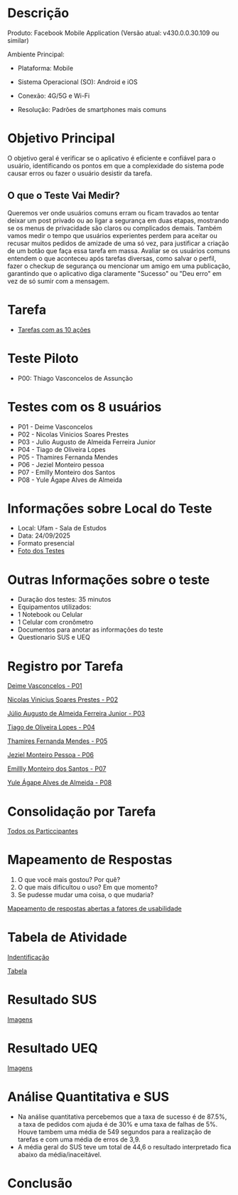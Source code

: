 # Descrição

Produto: Facebook Mobile Application (Versão atual: v430.0.0.30.109 ou similar)

Ambiente Principal:

- Plataforma: Mobile

- Sistema Operacional (SO): Android e iOS

- Conexão:	4G/5G e Wi-Fi

- Resolução:	Padrões de smartphones mais comuns

# Objetivo Principal
O objetivo geral é verificar se o aplicativo é eficiente e confiável para o usuário, identificando os pontos em que a complexidade do sistema pode causar erros ou fazer o usuário desistir da tarefa.

## O que o Teste Vai Medir?

Queremos ver onde usuários comuns erram ou ficam travados ao tentar deixar um post privado ou ao ligar a segurança em duas etapas, mostrando se os menus de privacidade são claros ou complicados demais. Também vamos medir o tempo que usuários experientes perdem para aceitar ou recusar muitos pedidos de amizade de uma só vez, para justificar a criação de um botão que faça essa tarefa em massa. Avaliar se os usuários comuns entendem o que aconteceu após tarefas diversas, como salvar o perfil, fazer o checkup de segurança ou mencionar um amigo em uma publicação, garantindo que o aplicativo diga claramente "Sucesso" ou "Deu erro" em vez de só sumir com a mensagem.

# Tarefa
- [Tarefas com as 10 ações](https://drive.google.com/file/d/1r1MQUUFJfQf3YwOTu1tPJbcErCu-iSus/view?usp=drive_link)
  
# Teste Piloto
- P00: Thiago Vasconcelos de Assunção

# Testes com os 8 usuários
- P01 - Deime Vasconcelos
- P02 - Nicolas Vinicios Soares Prestes
- P03 - Julio Augusto de Almeida Ferreira Junior
- P04 - Tiago de Oliveira Lopes
- P05 - Thamires Fernanda Mendes
- P06 - Jeziel Monteiro pessoa
- P07 - Emilly Monteiro dos Santos
- P08 - Yule Ágape Alves de Almeida

# Informações sobre Local do Teste
- Local: Ufam - Sala de Estudos
- Data: 24/09/2025
- Formato presencial
- [Foto dos Testes](https://drive.google.com/drive/folders/1BjuZUNghrvWmAX27QyhVHc-IAvuf7hq6?usp=sharing)

# Outras Informações sobre o teste
- Duração dos testes: 35 minutos
- Equipamentos utilizados:
- 1 Notebook ou Celular
- 1 Celular com cronômetro
- Documentos para anotar as informações do teste
- Questionario SUS e UEQ

# Registro por Tarefa
[Deime Vasconcelos - P01](https://www.notion.so/27a71e2d25dc80b88cf3c23c4d24ca54?v=27a71e2d25dc80db957d000cf8ed25f3&source=copy_link)

[Nicolas Vinicius Soares Prestes  - P02](https://www.notion.so/27a71e2d25dc80819e0fd19d3ff087bb?v=27a71e2d25dc80de8c50000c120f3ff1&source=copy_link)

[Júlio Augusto de Almeida Ferreira Junior - P03](https://www.notion.so/27a71e2d25dc80a7a249cccef24ec6a4?v=27a71e2d25dc8183b6f6000c6f4e98cc&source=copy_link)

[Tiago de Oliveira Lopes - P04](https://www.notion.so/27a71e2d25dc803a9c04e29b92652ea0?v=27a71e2d25dc816c9460000c1282cabd&source=copy_link)

[Thamires Fernanda Mendes - P05](https://www.notion.so/27a71e2d25dc80f2a64adf7e78f8b22a?v=27a71e2d25dc8199b1f7000c041dfa6d&source=copy_link)

[Jeziel Monteiro Pessoa - P06](https://www.notion.so/27a71e2d25dc805db783e474f70dad4a?v=27a71e2d25dc81de995e000c6660d5aa&source=copy_link)

[Emillly Monteiro dos Santos - P07](https://www.notion.so/27a71e2d25dc80bda3d6ee8a4c8831ef?v=27a71e2d25dc814a839a000cce3f46c4&source=copy_link)

[Yule Ágape Alves de Almeida  - P08](https://www.notion.so/27a71e2d25dc80d49bf6c29081434871?v=27a71e2d25dc813087a7000cb33e089d&source=copy_link)

# Consolidação por Tarefa 
[Todos os Particcipantes](https://www.notion.so/27a71e2d25dc8070993edc1266fdd3d5?v=27a71e2d25dc803a89eb000cb6aeba96&source=copy_link)

# Mapeamento de Respostas

1. O que você mais gostou? Por quê?
2. O que mais dificultou o uso? Em que momento?
3. Se pudesse mudar uma coisa, o que mudaria?
   
[Mapeamento de respostas abertas a fatores de usabilidade](https://www.notion.so/27b71e2d25dc80989aaaf2da50427898?v=27b71e2d25dc808bbe10000c9d2ca24d&source=copy_link)



# Tabela de Atividade
[Indentificação](https://www.notion.so/Identifica-o-27b71e2d25dc80478bcdf67be9a898e8?source=copy_link)

[Tabela](https://www.notion.so/27b71e2d25dc80e09ccaeb6602d86ae4?v=27b71e2d25dc8091bfb9000c552f600a&source=copy_link)

# Resultado SUS
[Imagens](https://drive.google.com/drive/folders/1K1b7JsQaUOv6i5mpp0C90ueXQq1mpriD?usp=sharing)

# Resultado UEQ
[Imagens](https://drive.google.com/drive/folders/1VokwcreDCFUVLMYDNqlGEdtauVIP2ijp?usp=sharing)

# Análise Quantitativa e SUS
- Na análise quantitativa percebemos que a taxa de sucesso é de 87.5%, a taxa de pedidos com ajuda é de 30% e uma taxa de falhas de 5%. Houve tambem uma média de 549 segundos para a realização de tarefas e com uma média de erros de 3,9.
- A média geral do SUS teve um total de 44,6 o resultado interpretado fica abaixo da média/inaceitável.
# Conclusão
